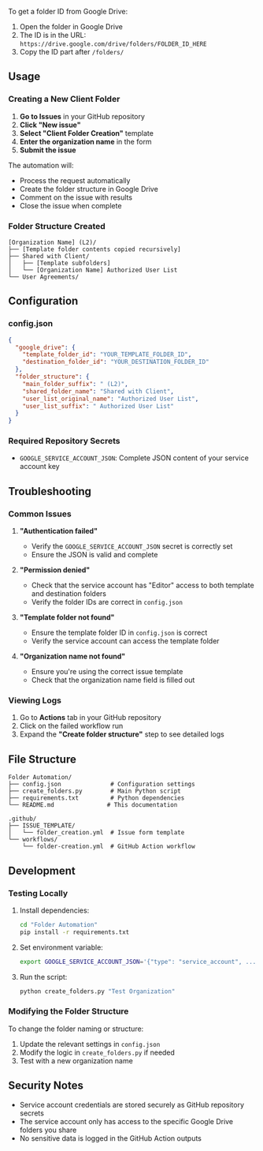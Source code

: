 To get a folder ID from Google Drive:
1. Open the folder in Google Drive
2. The ID is in the URL: `https://drive.google.com/drive/folders/FOLDER_ID_HERE`
3. Copy the ID part after `/folders/`

## Usage

### Creating a New Client Folder

1. **Go to Issues** in your GitHub repository
2. **Click "New issue"**
3. **Select "Client Folder Creation"** template
4. **Enter the organization name** in the form
5. **Submit the issue**

The automation will:
- Process the request automatically
- Create the folder structure in Google Drive
- Comment on the issue with results
- Close the issue when complete

### Folder Structure Created

```
[Organization Name] (L2)/
├── [Template folder contents copied recursively]
├── Shared with Client/
│   ├── [Template subfolders]
│   └── [Organization Name] Authorized User List
└── User Agreements/
```

## Configuration

### config.json

```json
{
  "google_drive": {
    "template_folder_id": "YOUR_TEMPLATE_FOLDER_ID",
    "destination_folder_id": "YOUR_DESTINATION_FOLDER_ID"
  },
  "folder_structure": {
    "main_folder_suffix": " (L2)",
    "shared_folder_name": "Shared with Client",
    "user_list_original_name": "Authorized User List",
    "user_list_suffix": " Authorized User List"
  }
}
```

### Required Repository Secrets

- `GOOGLE_SERVICE_ACCOUNT_JSON`: Complete JSON content of your service account key

## Troubleshooting

### Common Issues

1. **"Authentication failed"**
   - Verify the `GOOGLE_SERVICE_ACCOUNT_JSON` secret is correctly set
   - Ensure the JSON is valid and complete

2. **"Permission denied"**
   - Check that the service account has "Editor" access to both template and destination folders
   - Verify the folder IDs are correct in `config.json`

3. **"Template folder not found"**
   - Ensure the template folder ID in `config.json` is correct
   - Verify the service account can access the template folder

4. **"Organization name not found"**
   - Ensure you're using the correct issue template
   - Check that the organization name field is filled out

### Viewing Logs

1. Go to **Actions** tab in your GitHub repository
2. Click on the failed workflow run
3. Expand the **"Create folder structure"** step to see detailed logs

## File Structure

```
Folder Automation/
├── config.json              # Configuration settings
├── create_folders.py        # Main Python script
├── requirements.txt         # Python dependencies
└── README.md               # This documentation

.github/
├── ISSUE_TEMPLATE/
│   └── folder_creation.yml  # Issue form template
└── workflows/
    └── folder-creation.yml  # GitHub Action workflow
```

## Development

### Testing Locally

1. Install dependencies:
   ```bash
   cd "Folder Automation"
   pip install -r requirements.txt
   ```

2. Set environment variable:
   ```bash
   export GOOGLE_SERVICE_ACCOUNT_JSON='{"type": "service_account", ...}'
   ```

3. Run the script:
   ```bash
   python create_folders.py "Test Organization"
   ```

### Modifying the Folder Structure

To change the folder naming or structure:
1. Update the relevant settings in `config.json`
2. Modify the logic in `create_folders.py` if needed
3. Test with a new organization name

## Security Notes

- Service account credentials are stored securely as GitHub repository secrets
- The service account only has access to the specific Google Drive folders you share
- No sensitive data is logged in the GitHub Action outputs

